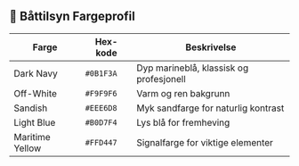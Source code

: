 ## 🎨 Båttilsyn Fargeprofil

| Farge              | Hex-kode  | Beskrivelse                              |
|--------------------|-----------|-------------------------------------------|
| Dark Navy          | `#0B1F3A` | Dyp marineblå, klassisk og profesjonell   |
| Off-White          | `#F9F9F6` | Varm og ren bakgrunn                      |
| Sandish            | `#EEE6D8` | Myk sandfarge for naturlig kontrast       |
| Light Blue         | `#B0D7F4` | Lys blå for fremheving                    |
| Maritime Yellow    | `#FFD447` | Signalfarge for viktige elementer         |

